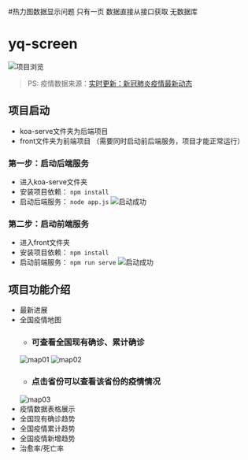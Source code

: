 #热力图数据显示问题 只有一页 数据直接从接口获取 无数据库

# yq-screen

![项目浏览](./front/public/image/main.jpg)
> PS: 疫情数据来源：[实时更新：新冠肺炎疫情最新动态](https://news.qq.com/zt2020/page/feiyan.htm#/newsList)

## 项目启动
- koa-serve文件夹为后端项目
- front文件夹为前端项目 
（需要同时启动前后端服务，项目才能正常运行）

### 第一步：启动后端服务
- 进入koa-serve文件夹
- 安装项目依赖： `npm install` 
- 启动后端服务： `node app.js`
![启动成功](./front/public/image/end.png)
### 第二步：启动前端服务
- 进入front文件夹
- 安装项目依赖： `npm install`
- 启动前端服务： `npm run serve`
![启动成功](./front/public/image/front.png)

## 项目功能介绍
- 最新进展
- 全国疫情地图
  - ### 可查看全国现有确诊、累计确诊
  ![map01](./front/public/image/map01.png)
  ![map02](./front/public/image/map02.png)
  - ### 点击省份可以查看该省份的疫情情况
  ![map03](./front/public/image/map03.png)
- 疫情数据表格展示
- 全国现有确诊趋势
- 全国疫情累计趋势
- 全国疫情新增趋势
- 治愈率/死亡率
